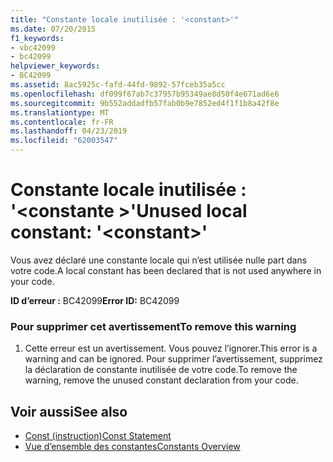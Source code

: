 ```yaml
---
title: "Constante locale inutilisée : '<constant>'"
ms.date: 07/20/2015
f1_keywords:
- vbc42099
- bc42099
helpviewer_keywords:
- BC42099
ms.assetid: 8ac5925c-fafd-44fd-9892-57fceb35a5cc
ms.openlocfilehash: df099f67ab7c37957b95349ae8d50f4e671ad6e6
ms.sourcegitcommit: 9b552addadfb57fab0b9e7852ed4f1f1b8a42f8e
ms.translationtype: MT
ms.contentlocale: fr-FR
ms.lasthandoff: 04/23/2019
ms.locfileid: "62003547"
---
```

# <a name="unused-local-constant-constant"></a><span data-ttu-id="ad55c-102">Constante locale inutilisée : '\<constante >'</span><span class="sxs-lookup"><span data-stu-id="ad55c-102">Unused local constant: '\<constant>'</span></span>
<span data-ttu-id="ad55c-103">Vous avez déclaré une constante locale qui n’est utilisée nulle part dans votre code.</span><span class="sxs-lookup"><span data-stu-id="ad55c-103">A local constant has been declared that is not used anywhere in your code.</span></span>  
  
 <span data-ttu-id="ad55c-104">**ID d’erreur :** BC42099</span><span class="sxs-lookup"><span data-stu-id="ad55c-104">**Error ID:** BC42099</span></span>  
  
### <a name="to-remove-this-warning"></a><span data-ttu-id="ad55c-105">Pour supprimer cet avertissement</span><span class="sxs-lookup"><span data-stu-id="ad55c-105">To remove this warning</span></span>  
  
1. <span data-ttu-id="ad55c-106">Cette erreur est un avertissement. Vous pouvez l’ignorer.</span><span class="sxs-lookup"><span data-stu-id="ad55c-106">This error is a warning and can be ignored.</span></span> <span data-ttu-id="ad55c-107">Pour supprimer l’avertissement, supprimez la déclaration de constante inutilisée de votre code.</span><span class="sxs-lookup"><span data-stu-id="ad55c-107">To remove the warning, remove the unused constant declaration from your code.</span></span>  
  
## <a name="see-also"></a><span data-ttu-id="ad55c-108">Voir aussi</span><span class="sxs-lookup"><span data-stu-id="ad55c-108">See also</span></span>

- [<span data-ttu-id="ad55c-109">Const (instruction)</span><span class="sxs-lookup"><span data-stu-id="ad55c-109">Const Statement</span></span>](../../visual-basic/language-reference/statements/const-statement.md)
- [<span data-ttu-id="ad55c-110">Vue d’ensemble des constantes</span><span class="sxs-lookup"><span data-stu-id="ad55c-110">Constants Overview</span></span>](../../visual-basic/programming-guide/language-features/constants-enums/constants-overview.md)
